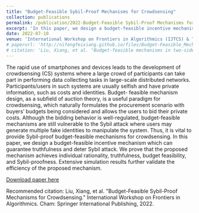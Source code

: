 ```yaml
---
title: "Budget-Feasible Sybil-Proof Mechanisms for Crowdsensing"
collection: publications
permalink: /publication/2022-Budget-Feasible Sybil-Proof Mechanisms for Crowdsensing
excerpt: 'In this paper, we design a budget-feasible incentive mechanism which can guarantee truthfulness and deter Sybil attack.'
date: 2022-07-10
venue: 'International Workshop on Frontiers in Algorithmics (IJTCS) & Theoretical Computer Science (TCS)'
# paperurl: 'http://nifengfeixiang.github.io/files/Budget-Feasible_Mechanisms_in_Two-Sided_Crowdsensing_Markets_Truthfulness_Fairness_and_Efficiency.pdf'
# citation: 'Liu, Xiang, et al. "Budget-feasible mechanisms in two-sided crowdsensing markets: Truthfulness, fairness, and efficiency." IEEE Transactions on Mobile Computing (2022).'
---
```


The rapid use of smartphones and devices leads to the development of crowdsensing (CS) systems where a large crowd of participants can take part in performing data collecting tasks in large-scale distributed networks. Participants/users in such systems are usually selfish and have private information, such as costs and identities. Budget- feasible mechanism design, as a subfield of auction theory, is a useful paradigm for crowdsensing, which naturally formulates the procurement scenario with buyers’ budgets being considered and allows the users to bid their private costs. Although the bidding behavior is well-regulated, budget-feasible mechanisms are still vulnerable to the Sybil attack where users may generate multiple fake identities to manipulate the system. Thus, it is vital to provide Sybil-proof budget-feasible mechanisms for crowdsensing. In this paper, we design a budget-feasible incentive mechanism which can guarantee truthfulness and deter Sybil attack. We prove that the proposed mechanism achieves individual rationality, truthfulness, budget feasibility, and Sybil-proofness. Extensive simulation results further validate the efficiency of the proposed mechanism.

[Download paper here](http://nifengfeixiang.github.io/files/Budget-feasible-sybil-proof-mechanisms-for-crowdsensing.pdf)

Recommended citation: Liu, Xiang, et al. "Budget-Feasible Sybil-Proof Mechanisms for Crowdsensing." International Workshop on Frontiers in Algorithmics. Cham: Springer International Publishing, 2022.